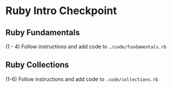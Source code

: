 # Ruby Intro Checkpoint

## Ruby Fundamentals

(1 - 4) Follow instructions and add code to `./code/fundamentals.rb`

## Ruby Collections 

(1-6) Follow instructions and add code to `.code/collections.rb`
